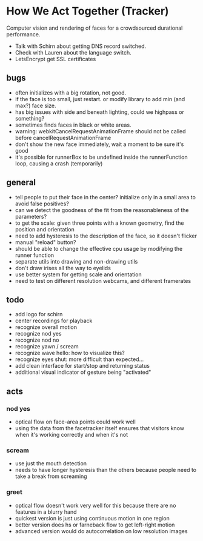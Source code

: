 # How We Act Together (Tracker)

Computer vision and rendering of faces for a crowdsourced durational performance.

  - Talk with Schirn about getting DNS record switched.
  - Check with Lauren about the language switch.
  - LetsEncrypt get SSL certificates

## bugs

  - often initializes with a big rotation, not good.
  - if the face is too small, just restart. or modify library to add min (and max?) face size.
  - has big issues with side and beneath lighting, could we highpass or something?
  - sometimes finds faces in black or white areas.
  - warning: webkitCancelRequestAnimationFrame should not be called before cancelRequestAnimationFrame
  - don't show the new face immediately, wait a moment to be sure it's good
  - it's possible for runnerBox to be undefined inside the runnerFunction loop, causing a crash (temporarily)

## general

  - tell people to put their face in the center? initialize only in a small area to avoid false positives?
  - can we detect the goodness of the fit from the reasonableness of the parameters?
  - to get the scale: given three points with a known geometry, find the position and orientation
  - need to add hysteresis to the description of the face, so it doesn't flicker
  - manual "reload" button?
  - should be able to change the effective cpu usage by modifying the runner function
  - separate utils into drawing and non-drawing utils
  - don't draw irises all the way to eyelids
  - use better system for getting scale and orientation
  - need to test on different resolution webcams, and different framerates

## todo

  - add logo for schirn
  - center recordings for playback
  - recognize overall motion
  - recognize nod yes
  - recognize nod no
  - recognize yawn / scream
  - recognize wave hello: how to visualize this?
  - recognize eyes shut: more difficult than expected...
  - add clean interface for start/stop and returning status
  - additional visual indicator of gesture being "activated"

## acts

### nod yes

  - optical flow on face-area points could work well
  - using the data from the facetracker itself ensures that visitors know when it's working correctly and when it's not

### scream

  - use just the mouth detection
  - needs to have longer hysteresis than the others because people need to take a break from screaming

### greet

  - optical flow doesn't work very well for this because there are no features in a blurry hand
  - quickest version is just using continuous motion in one region
  - better version does hs or farneback flow to get left-right motion
  - advanced version would do autocorrelation on low resolution images